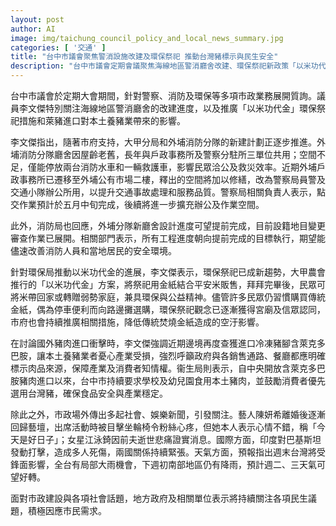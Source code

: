 ```yaml
---
layout: post
author: AI
image: img/taichung_council_policy_and_local_news_summary.jpg
categories: [ '交通' ]
title: "台中市議會聚焦警消設施改建及環保祭祀 推動台灣豬標示與民生安全"
description: "台中市議會定期會議聚焦海線地區警消廳舍改建、環保祭祀新政策「以米功代金」、萊豬進口對本土養豬業衝擊，議員李文傑積極監督進度，強調保障警消空間、推廣環保拜拜及台灣豬標示。會外熱議社會娛樂話題、國際局勢升溫，天氣預報週末大雨、下週逐步轉晴，地方政府持續回應民生關注。"
---
```

台中市議會於定期大會期間，針對警察、消防及環保等多項市政業務展開質詢。議員李文傑特別關注海線地區警消廳舍的改建進度，以及推廣「以米功代金」環保祭祀措施和萊豬進口對本土養豬業帶來的影響。

李文傑指出，隨著市府支持，大甲分局和外埔消防分隊的新建計劃正逐步推進。外埔消防分隊廳舍因屋齡老舊，長年與戶政事務所及警察分駐所三單位共用；空間不足，僅能停放兩台消防水車和一輛救護車，影響民眾洽公及救災效率。近期外埔戶政事務所已遷移至外埔公有市場二樓，釋出的空間將加以修繕，改為警察局員警及交通小隊辦公所用，以提升交通事故處理和服務品質。警察局相關負責人表示，點交作業預計於五月中旬完成，後續將進一步擴充辦公及作業空間。

此外，消防局也回應，外埔分隊新廳舍設計進度可望提前完成，目前設籍地目變更審查作業已展開。相關部門表示，所有工程進度朝向提前完成的目標執行，期望能儘速改善消防人員和當地居民的安全環境。

針對環保局推動以米功代金的進展，李文傑表示，環保祭祀已成新趨勢，大甲農會推行的「以米功代金」方案，將祭祀用金紙結合平安米販售，拜拜完畢後，民眾可將米帶回家或轉贈弱勢家庭，兼具環保與公益精神。儘管許多民眾仍習慣購買傳統金紙，偶為停車便利而向路邊攤選購，環保祭祀觀念已逐漸獲得宮廟及信眾認同，市府也會持續推廣相關措施，降低傳統焚燒金紙造成的空汙影響。

在討論國外豬肉進口衝擊時，李文傑強調近期邊境再度查獲進口冷凍豬腳含萊克多巴胺，讓本土養豬業者憂心產業受損，強烈呼籲政府與各銷售通路、餐廳都應明確標示肉品來源，保障產業及消費者知情權。衞生局則表示，自中央開放含萊克多巴胺豬肉進口以來，台中市持續要求學校及幼兒園食用本土豬肉，並鼓勵消費者優先選用台灣豬，確保食品安全與產業穩定。

除此之外，市政場外傳出多起社會、娛樂新聞，引發關注。藝人陳妍希離婚後逐漸回歸藝壇，出席活動時被目擊坐輪椅令粉絲心疼，但她本人表示心情不錯，稱「今天是好日子」；女星江泳錡因前夫逝世悲痛證實消息。國際方面，印度對巴基斯坦發動打擊，造成多人死傷，兩國關係持續緊張。天氣方面，預報指出週末台灣將受鋒面影響，全台有局部大雨機會，下週初南部地區仍有降雨，預計週二、三天氣可望好轉。

面對市政建設與各項社會話題，地方政府及相關單位表示將持續關注各項民生議題，積極因應市民需求。